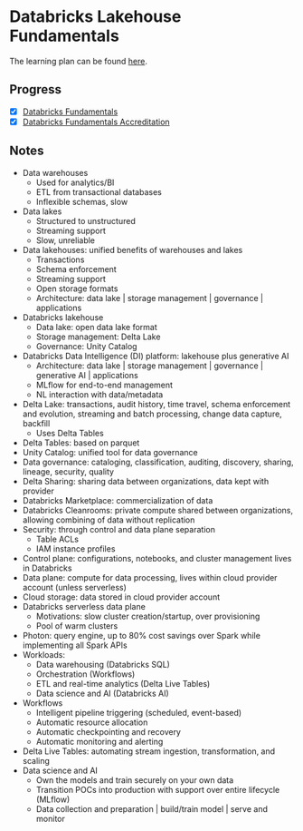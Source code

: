 # Databricks Lakehouse Fundamentals

The learning plan can be found [here](https://customer-academy.databricks.com/learn/lp/215/databricks-fundamentals-learning-plan).

## Progress

- [x] [Databricks Fundamentals](https://customer-academy.databricks.com/learn/course/2206/databricks-fundamentals)
- [x] [Databricks Fundamentals Accreditation](https://customer-academy.databricks.com/learn/course/2308/databricks-fundamentals-accreditation)

## Notes

- Data warehouses
    - Used for analytics/BI
    - ETL from transactional databases
    - Inflexible schemas, slow
- Data lakes
    - Structured to unstructured
    - Streaming support
    - Slow, unreliable
- Data lakehouses: unified benefits of warehouses and lakes
    - Transactions
    - Schema enforcement
    - Streaming support
    - Open storage formats
    - Architecture: data lake | storage management | governance | applications
- Databricks lakehouse
    - Data lake: open data lake format
    - Storage management: Delta Lake
    - Governance: Unity Catalog
- Databricks Data Intelligence (DI) platform: lakehouse plus generative AI
    - Architecture: data lake | storage management | governance | generative AI | applications
    - MLflow for end-to-end management
    - NL interaction with data/metadata
- Delta Lake: transactions, audit history, time travel, schema enforcement
and evolution, streaming and batch processing, change data capture, backfill
    - Uses Delta Tables
- Delta Tables: based on parquet
- Unity Catalog: unified tool for data governance
- Data governance: cataloging, classification, auditing, discovery,
sharing, lineage, security, quality
- Delta Sharing: sharing data between organizations, data kept with provider
- Databricks Marketplace: commercialization of data
- Databricks Cleanrooms: private compute shared between organizations,
allowing combining of data without replication
- Security: through control and data plane separation
    - Table ACLs
    - IAM instance profiles
- Control plane: configurations, notebooks, and cluster management lives in Databricks
- Data plane: compute for data processing, lives within cloud provider account (unless serverless)
- Cloud storage: data stored in cloud provider account
- Databricks serverless data plane
    - Motivations: slow cluster creation/startup, over provisioning
    - Pool of warm clusters
- Photon: query engine, up to 80% cost savings over Spark while implementing all Spark APIs
- Workloads:
    - Data warehousing (Databricks SQL)
    - Orchestration (Workflows)
    - ETL and real-time analytics (Delta Live Tables)
    - Data science and AI (Databricks AI)
- Workflows
    - Intelligent pipeline triggering (scheduled, event-based)
    - Automatic resource allocation
    - Automatic checkpointing and recovery
    - Automatic monitoring and alerting
- Delta Live Tables: automating stream ingestion, transformation, and scaling
- Data science and AI
    - Own the models and train securely on your own data
    - Transition POCs into production with support over entire lifecycle (MLflow)
    - Data collection and preparation | build/train model | serve and monitor

